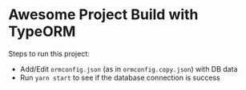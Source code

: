 # Awesome Project Build with TypeORM

Steps to run this project:

- Add/Edit `ormconfig.json` (as in `ormconfig.copy.json`) with DB data
- Run `yarn start` to see if the database connection is success
